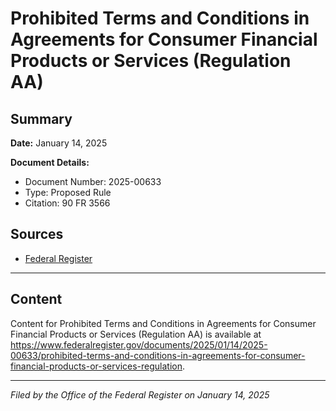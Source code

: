 # Prohibited Terms and Conditions in Agreements for Consumer Financial Products or Services (Regulation AA)

## Summary

**Date:** January 14, 2025

**Document Details:**
- Document Number: 2025-00633
- Type: Proposed Rule
- Citation: 90 FR 3566

## Sources
- [Federal Register](https://www.federalregister.gov/documents/2025/01/14/2025-00633/prohibited-terms-and-conditions-in-agreements-for-consumer-financial-products-or-services-regulation)

---

## Content

Content for Prohibited Terms and Conditions in Agreements for Consumer Financial Products or Services (Regulation AA) is available at https://www.federalregister.gov/documents/2025/01/14/2025-00633/prohibited-terms-and-conditions-in-agreements-for-consumer-financial-products-or-services-regulation.

---

*Filed by the Office of the Federal Register on January 14, 2025*
